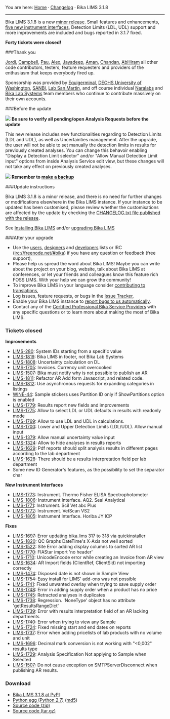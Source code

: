 You are here: [Home](https://github.com/bikalabs/Bika-LIMS/wiki) · [Changelog](https://github.com/bikalabs/Bika-LIMS/wiki/changelog) · Bika LIMS 3.1.8
***

Bika LIMS 3.1.8 is a new [minor release](https://github.com/bikalabs/Bika-LIMS/wiki/Release-cycle). Small features and enhancements, [five new instrument interfaces](https://github.com/bikalabs/Bika-LIMS/wiki/Supported-instrument-interfaces#bika-lims-318), Detection Limits (LDL, UDL) support and more improvements are included and bugs reported in 3.1.7 fixed.

**Forty tickets were closed!**

###Thank you

[Jordi](http://github.com/xispa), [Campbell](http://github.com/rockfruit), [Pau](http://github.com/espurna), [Alex](https://github.com/zylinx), [Jayadeep](https://github.com/jayadeepk), [Aman](https://github.com/Ammy2), [Chandan](https://github.com/chandan5), [AbHiram](https://github.com/abhi12ravi) all other code contributors, testers, feature requesters and providers of the enthusiasm that keeps everybody fired up.

Sponsorship was provided by [Equigerminal](http://equigerminal.org/), [DEOHS University of Washington](http://deohs.washington.edu/), [SANBI](http://www.sanbi.ac.za/), [Lab San Martin](http://www.laboratoriosanmartin.com/), and off course individual [Naralabs](http://naralabs.com/) and [Bika Lab Systems](http://bikalabs.com/) team members who continue to contribute massively on their own accounts.


###Before the update

![](https://raw.githubusercontent.com/bikalabs/Bika-LIMS/hotfix/3.1.8/bika/lims/browser/images/warning.png)  **Be sure to verify all pending/open Analysis Requests before the update**

This new release includes new functionalities regarding to Detection Limits (LDL and UDL), as well as Uncertainties management. After the upgrade, the user will not be able to set manually the detection limits in results for previously created analyses. You can change this behavoir enabling "Display a Detection Limit selector" and/or "Allow Manual Detection Limit input" options from inside Analysis Service edit view, but these changes will not take any effect on previously created analyses.

![](https://raw.githubusercontent.com/bikalabs/Bika-LIMS/hotfix/3.1.8/bika/lims/browser/images/warning.png) **Remember to [make a backup](http://docs.plone.org/manage/deploying/backup.html)**

###Update instructions

Bika LIMS 3.1.8 is a minor release, and there is no need for further changes or modifications elsewhere in the Bika LIMS instance. If your instance to be updated has been customised, please review whether the customisations are affected by the update by checking the [CHANGELOG.txt file published with the release](https://raw.githubusercontent.com/bikalabs/Bika-LIMS/3.1.8/docs/CHANGELOG.txt).

See [Installing Bika LIMS](https://github.com/bikalabs/Bika-LIMS/blob/3.1.8/docs/INSTALL.rst) and/or [upgrading Bika LIMS](https://github.com/bikalabs/Bika-LIMS/blob/3.1.8/docs/INSTALL.rst)

###After your upgrade
- Use the [users](http://lists.sourceforge.net/lists/listinfo/bika-users), [designers](https://groups.google.com/forum/?hl=en) and [developers](http://lists.sourceforge.net/lists/listinfo/bika-developers) lists or IRC ([irc://freenode.net/#bika](http://webchat.freenode.net?randomnick=1&channels=%23bika&uio=d4)) if you have any question or feedback (free support),
- Please help us spread the word about Bika LIMS! Maybe you can write about the project on your blog, website, talk about Bika LIMS at conferences, or let your friends and colleagues know this feature rich FOSS LIMS. With your help we can grow the community!    
- To improve Bika LIMS in your language consider [contributing to translations](https://www.transifex.com/projects/p/bika-lims/),
- Log issues, feature requests, or bugs in the [Issue Tracker](http://jira.bikalabs.com/),
- Enable your Bika LIMS instance to [report bugs to us automatically](https://github.com/bikalabs/Bika-LIMS/blob/0c606e0/INSTALL.rst#log-errors-to-sentrybikalabscom).
- Contact any of the [Certified Professional Bika Service Providers](http://www.bikalims.org/support-and-service-provision) with any specific questions or to learn more about making the most of Bika LIMS.

### Tickets closed

**Improvements**
- [LIMS-280](https://jira.bikalabs.com/browse/LIMS-280): System IDs starting from a specific value
- [LIMS-1819](https://jira.bikalabs.com/browse/LIMS-1819): Bika LIMS in footer, not Bika Lab Systems
- [LIMS-1808](https://jira.bikalabs.com/browse/LIMS-1808): Uncertainty calculation on DL
- [LIMS-1705](https://jira.bikalabs.com/browse/LIMS-1705): Invoices. Currency unit overcooked
- [LIMS-1507](https://jira.bikalabs.com/browse/LIMS-1507): Bika must notify why is not possible to publish an AR
- [LIMS-1811](https://jira.bikalabs.com/browse/LIMS-1811): Refactor AR Add form Javascript, and related code.
- [LIMS-1812](https://jira.bikalabs.com/browse/LIMS-1812): Use asynchronous requests for expanding categories in listings
- [WINE-44](https://jira.bikalabs.com/browse/WINE-44): Sample stickers uses Partition ID only if ShowPartitions option is enabled
- [LIMS-1779](https://jira.bikalabs.com/browse/LIMS-1779): Results report new fields and improvements
- [LIMS-1775](https://jira.bikalabs.com/browse/LIMS-1775): Allow to select LDL or UDL defaults in results with readonly mode
- [LIMS-1769](https://jira.bikalabs.com/browse/LIMS-1769): Allow to use LDL and UDL in calculations.
- [LIMS-1700](https://jira.bikalabs.com/browse/LIMS-1700): Lower and Upper Detection Limits (LDL/UDL). Allow manual input
- [LIMS-1379](https://jira.bikalabs.com/browse/LIMS-1379): Allow manual uncertainty value input
- [LIMS-1324](https://jira.bikalabs.com/browse/LIMS-1324): Allow to hide analyses in results reports
- [LIMS-1629](https://jira.bikalabs.com/browse/LIMS-1629): Pdf reports should split analysis results in different pages according to the lab department
- [LIMS-1628](https://jira.bikalabs.com/browse/LIMS-1628): There should be a results interpretation field per lab department
- Some new ID Generator's features, as the possibility to set the separator char

**New Instrument Interfaces**

- [LIMS-1773](https://jira.bikalabs.com/browse/LIMS-1773): Instrument. Thermo Fisher ELISA Spectrophotometer
- [LIMS-1806](https://jira.bikalabs.com/browse/LIMS-1806): Instrument Interface. AQ2. Seal Analytical
- [LIMS-1771](https://jira.bikalabs.com/browse/LIMS-1771): Instrument. Scil Vet abc Plus
- [LIMS-1772](https://jira.bikalabs.com/browse/LIMS-1772): Instrument. VetScan VS2
- [LIMS-1805](https://jira.bikalabs.com/browse/LIMS-1805): Instrument Interface. Horiba JY ICP

**Fixes**

- [LIMS-1697](https://jira.bikalabs.com/browse/LIMS-1697): Error updating bika.lims 317 to 318 via quickinstaller
- [LIMS-1820](https://jira.bikalabs.com/browse/LIMS-1820): QC Graphs DateTime's X-Axis not well sorted
- [LIMS-1522](https://jira.bikalabs.com/browse/LIMS-1522): Site Error adding display columns to sorted AR list
- [LIMS-1770](https://jira.bikalabs.com/browse/LIMS-1770): FIAStar import 'no header'
- [LIMS-1710](https://jira.bikalabs.com/browse/LIMS-1710): UnicodeEncode error while creating an Invoice from AR view
- [LIMS-1634](https://jira.bikalabs.com/browse/LIMS-1634): AR Import fields (ClientRef, ClientSid) not importing correctly
- [LIMS-1474](https://jira.bikalabs.com/browse/LIMS-1474): Disposed date is not shown in Sample View
- [LIMS-1754](https://jira.bikalabs.com/browse/LIMS-1754): Easy install for LIMS' add-ons was not possible
- [LIMS-1741](https://jira.bikalabs.com/browse/LIMS-1741): Fixed unwanted overlay when trying to save supply order
- [LIMS-1748](https://jira.bikalabs.com/browse/LIMS-1748): Error in adding supply order when a product has no price
- [LIMS-1745](https://jira.bikalabs.com/browse/LIMS-1745): Retracted analyses in duplicates
- [LIMS-1738](https://jira.bikalabs.com/browse/LIMS-1738): Regression. 'NoneType' object has no attribute 'getResultsRangeDict'
- [LIMS-1739](https://jira.bikalabs.com/browse/LIMS-1739): Error with results interpretation field of an AR lacking departments
- [LIMS-1740](https://jira.bikalabs.com/browse/LIMS-1740): Error when trying to view any Sample
- [LIMS-1724](https://jira.bikalabs.com/browse/LIMS-1724): Fixed missing start and end dates on reports
- [LIMS-1737](https://jira.bikalabs.com/browse/LIMS-1737): Error when adding pricelists of lab products with no volume and unit
- [LIMS-1696](https://jira.bikalabs.com/browse/LIMS-1696): Decimal mark conversion is not working with "<0,002" results type
- [LIMS-1729](https://jira.bikalabs.com/browse/LIMS-1729): Analysis Specification Not applying to Sample when Selected
- [LIMS-1507](https://jira.bikalabs.com/browse/LIMS-1507): Do not cause exception on SMTPServerDisconnect when publishing AR results.

### Download
- [Bika LIMS 3.1.8 at PyPI](https://pypi.python.org/pypi/bika.lims/3.1.8)
- [Python egg (Python 2.7)](https://pypi.python.org/packages/2.7/b/bika.lims/bika.lims-3.1.8.0-py2.7.egg#md5=673819497a4e20e836ddc5c8250552fa) ([md5](https://pypi.python.org/pypi?:action=show_md5&digest=673819497a4e20e836ddc5c8250552fa))
- [Source code (zip)](https://github.com/bikalabs/Bika-LIMS/archive/3.1.8.zip)
- [Source code (tar.gz)](https://github.com/bikalabs/Bika-LIMS/archive/3.1.8.tar.gz)